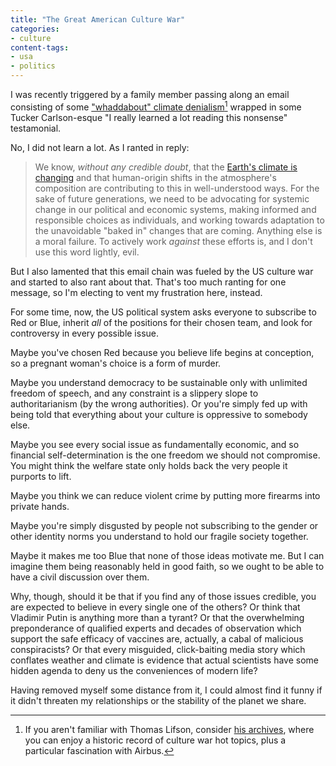 ```yaml
---
title: "The Great American Culture War"
categories:
- culture
content-tags:
- usa
- politics
---
```


I was recently triggered by a family member passing along an email consisting of some ["whaddabout" climate denialism](https://www.americanthinker.com/blog/2023/07/what_nasa_and_the_european_space_agency_are_admitting_but_the_media_are_failing_to_report_about_our_current_heat_wave.html)[^lifson] wrapped in some Tucker Carlson-esque "I really learned a lot reading this nonsense" testamonial.

[^lifson]: If you aren't familiar with Thomas Lifson, consider [his archives](https://www.americanthinker.com/author/thomas_lifson/), where you can enjoy a historic record of culture war hot topics, plus a particular fascination with Airbus.

No, I did not learn a lot. As I ranted in reply:
> We know, _without any credible doubt_, that the [Earth's climate is changing](https://climate.nasa.gov/evidence/) and that human-origin shifts in the atmosphere's composition are contributing to this in well-understood ways. For the sake of future generations, we need to be advocating for systemic change in our political and economic systems, making informed and responsible choices as individuals, and working towards adaptation to the unavoidable "baked in" changes that are coming. Anything else is a moral failure. To actively work _against_ these efforts is, and I don't use this word lightly, evil.

But I also lamented that this email chain was fueled by the US culture war and started to also rant about that. That's too much ranting for one message, so I'm electing to vent my frustration here, instead.

For some time, now, the US political system asks everyone to subscribe to Red or Blue, inherit _all_ of the positions for their chosen team, and look for controversy in every possible issue.

Maybe you've chosen Red because you believe life begins at conception, so a pregnant woman's choice is a form of murder.

Maybe you understand democracy to be sustainable only with unlimited freedom of speech, and any constraint is a slippery slope to authoritarianism (by the wrong authorities). Or you're simply fed up with being told that everything about your culture is oppressive to somebody else.

Maybe you see every social issue as fundamentally economic, and so financial self-determination is the one freedom we should not compromise. You might think the welfare state only holds back the very people it purports to lift.

Maybe you think we can reduce violent crime by putting more firearms into private hands.

Maybe you're simply disgusted by people not subscribing to the gender or other identity norms you understand to hold our fragile society together.

Maybe it makes me too Blue that none of those ideas motivate me. But I can imagine them being reasonably held in good faith, so we ought to be able to have a civil discussion over them.

Why, though, should it be that if you find any of those issues credible, you are expected to believe in every single one of the others? Or think that Vladimir Putin is anything more than a tyrant? Or that the overwhelming preponderance of qualified experts and decades of observation which support the safe efficacy of vaccines are, actually, a cabal of malicious conspiracists? Or that every misguided, click-baiting media story which conflates weather and climate is evidence that actual scientists have some hidden agenda to deny us the conveniences of modern life?

Having removed myself some distance from it, I could almost find it funny if it didn't threaten my relationships or the stability of the planet we share.
